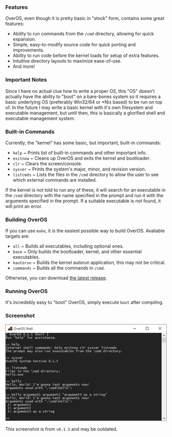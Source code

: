 ### Features
OverOS, even though it is pretty basic in "stock" form, contains some great features:
- Ability to run commands from the `/cmd` directory, allowing for quick expansion.
- Simple, easy-to-modify source code for quick porting and improvements.
- Ability to run code before the kernel loads for setup of extra features.
- Intuitive directory layouts to maximize ease-of-use.
- And more! 


### Important Notes
Since I have no actual clue how to write a proper OS, this "OS" doesn't actually have the ability to "boot" on a bare-bones system so it requires a basic underlying OS (preferably Win32/64 or \*Nix based) to be run on top of. In the future I may write a basic kernel with it's own filesystem and executable management, but until then, this is basically a glorified shell and executable management system. 


### Built-in Commands
Currently, the "kernel" has some basic, but important, built-in commands:
- `help` ~ Prints list of built-in commands and other important info.
- `exitnow` ~ Cleans up OverOS and exits the kernel and bootloader.
- `clr` ~ Clears the screen/console.
- `sysver` ~ Prints the system's major, minor, and revision version.
- `listcmds` ~ Lists the files in the `/cmd` directory to allow the user to see which external commands are installed.

If the kernel is not told to run any of these, it will search for an executable in the `/cmd` directory with the name specified in the prompt and run it with the arguments specified in the prompt. If a suitable executable is not found, it will print an error. 


### Building OverOS
If you can use `make`, it is the easiest possible way to build OverOS. Avaliable targets are:
- `all` ~ Builds all executables, including optional ones.
- `base` ~ Only builds the bootloader, kernel, and other essential executables.
- `kautorun` ~ Builds the kernel autorun application, this may not be critical.
- `commands` ~ Builds all the commands in `/cmd`.

Otherwise, you can download [the latest release](https://github.com/sykeben/overos/releases/latest). 


### Running OverOS
It's incredebly easy to "boot" OverOS, simply execute `boot` after compiling. 


### Screenshot
![Screenshot](screenshot.png?raw=true) 

This screenshot is from  `v0.1.5` and may be outdated.
